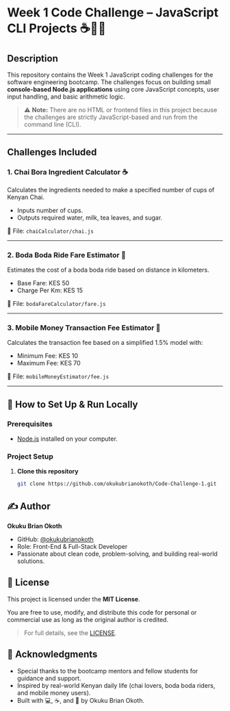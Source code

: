 # Week 1 Code Challenge – JavaScript CLI Projects ☕🛵📱

## Description

This repository contains the Week 1 JavaScript coding challenges for the software engineering bootcamp. The challenges focus on building small **console-based Node.js applications** using core JavaScript concepts, user input handling, and basic arithmetic logic.

> ⚠️ **Note:** There are no HTML or frontend files in this project because the challenges are strictly JavaScript-based and run from the command line (CLI).

---

## Challenges Included

### 1. Chai Bora Ingredient Calculator ☕
Calculates the ingredients needed to make a specified number of cups of Kenyan Chai.
- Inputs number of cups.
- Outputs required water, milk, tea leaves, and sugar.

📂 File: `chaiCalculator/chai.js`

---

### 2. Boda Boda Ride Fare Estimator 🛵
Estimates the cost of a boda boda ride based on distance in kilometers.
- Base Fare: KES 50
- Charge Per Km: KES 15

📂 File: `bodaFareCalculator/fare.js`

---

### 3. Mobile Money Transaction Fee Estimator 📱
Calculates the transaction fee based on a simplified 1.5% model with:
- Minimum Fee: KES 10
- Maximum Fee: KES 70

📂 File: `mobileMoneyEstimator/fee.js`

---

## 🚀 How to Set Up & Run Locally

### Prerequisites
- [Node.js](https://nodejs.org/) installed on your computer.

### Project Setup
1. **Clone this repository**
   ```bash
   git clone https://github.com/okukubrianokoth/Code-Challenge-1.git
## ✍️ Author

**Okuku Brian Okoth**  
- GitHub: [@okukubrianokoth](https://github.com/okukubrianokoth)  
- Role: Front-End & Full-Stack Developer  
- Passionate about clean code, problem-solving, and building real-world solutions.
## 📄 License

This project is licensed under the **MIT License**.

You are free to use, modify, and distribute this code for personal or commercial use as long as the original author is credited.

> For full details, see the [LICENSE](https://opensource.org/licenses/MIT).
## 🙌 Acknowledgments

- Special thanks to the bootcamp mentors and fellow students for guidance and support.
- Inspired by real-world Kenyan daily life (chai lovers, boda boda riders, and mobile money users).
- Built with 💻, ☕, and 🚀 by Okuku Brian Okoth.
